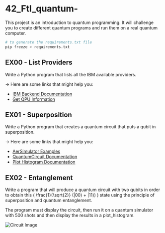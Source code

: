 # 42_Ftl_quantum-
This project is an introduction to quantum programming. It will challenge you to create different quantum programs and run them on a real quantum computer.

```bash
# to generate the requirements.txt file
pip freeze > requirements.txt
```

## EX00 - List Providers

Write a Python program that lists all the IBM available providers.

-> Here are some links that might help you:
- [IBM Backend Documentation](https://docs.quantum.ibm.com/api/qiskit-ibm-runtime/ibm-backend)
- [Get QPU Information](https://docs.quantum.ibm.com/guides/get-qpu-information)

## EX01 - Superposition

Write a Python program that creates a quantum circuit that puts a qubit in superposition.

-> Here are some links that might help you:
- [AerSimulator Examples](https://docs.quantum.ibm.com/guides/local-testing-mode#aersimulator-examples)
- [QuantumCircuit Documentation](https://qiskit.org/documentation/stubs/qiskit.circuit.QuantumCircuit.html)
- [Plot Histogram Documentation](https://docs.quantum.ibm.com/api/qiskit/qiskit.visualization.plot_histogram)

## EX02 - Entanglement

Write a program that will produce a quantum circuit with two qubits in order to obtain this \( \frac{1}{\sqrt{2}} (|00⟩ + |11⟩) \) state using the principle of superposition and quantum entanglement.

The program must display the circuit, then run it on a quantum simulator with 500 shots and then display the results in a plot_histogram.

![Circuit Image](https://user-images.githubusercontent.com/77266161/107123986-d584de00-68c6-11eb-8e68-ef4ff2e07705.jpg)
